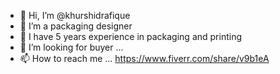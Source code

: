 - 👋 Hi, I’m @khurshidrafique
- 👀 I’m a packaging designer
- 🌱 I have 5 years experience in packaging and printing
- 💞️ I’m looking for buyer ...
- 📫 How to reach me ...
https://www.fiverr.com/share/v9b1eA
<!---
khurshidrafique/khurshidrafique is a ✨ special ✨ repository because its `README.md` (this file) appears on your GitHub profile.
You can click the Preview link to take a look at your changes.
--->

